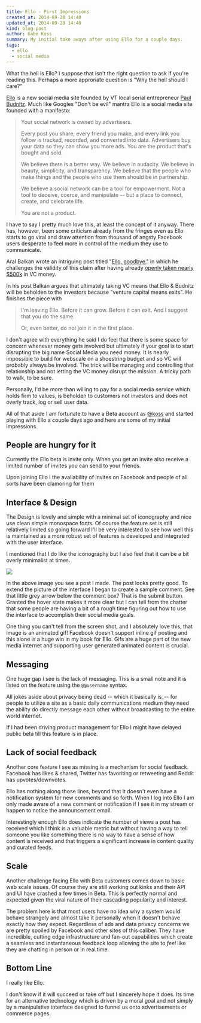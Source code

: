 ```yaml
---
title: Ello - First Impressions
created_at: 2014-09-28 14:40
updated_at: 2014-09-28 14:40
kind: blog-post
author: Gabe Koss
summary: My initial take aways after using Ello for a couple days. 
tags: 
  - ello
  - social media
--- 
```


What the hell is Ello? I suppose that isn't the right
question to ask if you're reading this. Perhaps a more approriate question is
"Why the hell should I care?"

[Ello](https://ello.co) is a new social media site founded by VT local serial
entrepreneur [Paul Budnitz](https://ello.co/budnitz). Much like Googles "Don't
be evil" mantra Ello is a social media site founded with a manifesto:

> Your social network is owned by advertisers.
> 
> Every post you share, every friend you make, and every link you follow is
> tracked, recorded, and converted into data. Advertisers buy your data so they
> can show you more ads. You are the product that's bought and sold.
> 
> We believe there is a better way. We believe in audacity. We believe in beauty,
> simplicity, and transparency. We believe that the people who make things and
> the people who use them should be in partnership.
> 
> We believe a social network can be a tool for empowerment. Not a tool to
> deceive, coerce, and manipulate -- but a place to connect, create, and celebrate
> life.
> 
> You are not a product. 

I have to say I pretty much love this, at least the concept of it anyway. There
has, however, been some criticism already from the fringes even as Ello starts
to go viral and draw attention from thousand of angsty Facebook users desperate
to feel more in control of the medium they use to communicate. 

Aral Balkan wrote an intriguing post titled "[Ello,
goodbye.](https://aralbalkan.com/notes/ello-goodbye/)" in which he challenges
the validity of this claim after having already [openly taken nearly
$500k](http://betabeat.com/2014/09/ello-founder-says-vc-funding-is-no-big-secret-thats-silly/)
in VC money. 

In his post Balkan argues that ultimately taking VC means that Ello & Budnitz
will be beholden to the investors because "venture capital means exits". He
finishes the piece with 

> I'm leaving Ello. Before it can grow. Before it can exit. And I suggest that
> you do the same.
> 
> Or, even better, do not join it in the first place.

I don't agree with everything he said I do feel that there is some space for
concern whenever money gets involved but ultimately if your goal is to start
disrupting the big name Social Media you need money. It is nearly impossible to
build for webscale on a shoestring budget and so VC will probably always be
involved. The trick will be managing and controlling that relationship and not
letting the VC money disrupt the mission. A tricky path to walk, to be sure. 

Personally, I'd be more than willing to pay for a social media service which
holds firm to values, is beholden to customers not investors and does not
overly track, log or sell user data. 

All of that aside I am fortunate to have a Beta account as
[@koss](https://ello.co/koss) and started playing with Ello a couple days ago
and here are some of my initial impressions.

## People are hungry for it

Currently the Ello beta is invite only. When you get an invite also receive a
limited number of invites you can send to your friends.

Upon joining Ello I the availability of invites on Facebook and people of all
sorts have been clamoring for them

## Interface & Design

The Design is lovely and simple with a minimal set of iconography and nice use
clean simple monospace fonts. Of course the feature set is still relatively
limited so going forward I'll be very interested to see how well this is
maintained as a more robust set of features is developed and integrated with
the user interface. 

I mentioned that I do like the iconography but I also feel that it can be a bit
overly minimalist at times. 

<img src="/images/ello/interface1.png"/>

In the above image you see a post I made. The post looks pretty good. To extend
the picture of the interface I began to create a sample comment. See that
little grey arrow below the comment box? That is the submit button. Granted the
hover state makes it more clear but I can tell from the chatter that some
people are having a bit of a rough time figuring out how to use the interface
to accomplish their social media goals.

One thing you can't tell from the screen shot, and I absolutely love this, that
image is an animated gif! Facebook doesn't support inline gif posting and this
alone is a huge win in my book for Ello. Gifs are a huge part of the new media
internet and supporting user generated animated content is crucial.


## Messaging

One huge gap I see is the lack of messaging. This is a small note and it is
listed on the feature using the `@@username` syntax. 

All jokes aside about privacy being dead -- which it basically is_-- for people
to utilize a site as a basic daily communications medium they need the ability
do directly message each other without broadcasting to the entire world
internet. 

If I had been driving product management for Ello I might have delayed public
beta till this feature is in place. 

## Lack of social feedback

Another core feature I see as missing is a mechanism for social feedback.
Facebook has likes & shared, Twitter has favoriting or retweeting and Reddit
has upvotes/downvotes. 

Ello has nothing along those lines, beyond that it doesn't even have a
notification system for new comments and so forth. When I log into Ello I am
only made aware of a new comment or notification if I see it in my stream or
happen to notice the announcement email.

Interestingly enough Ello does indicate the number of views a post has received
which I think is a valuable metric but without having a way to tell someone you
like something there is no way to have a sense of how content is received and
that triggers a significant increase in content quality and curated feeds. 

## Scale

Another challenge facing Ello with Beta customers comes down to basic web scale
issues. Of course they are still working out kinks and their API and UI have
crashed a few times in Beta. This is perfectly normal and expected given the
viral nature of their cascading popularity and interest. 

The problem here is that most users have no idea why a system would behave
strangely and almost take it personally when it doesn't behave exactly how they
expect. Regardless of ads and data privacy concerns we are pretty spoiled by
Facebook and other sites of this caliber. They have incredible, cutting edge
infrastructure and fan-out capabilities which create a seamless and
instantaneous feedback loop allowing the site to *feel* like they are chatting
in person or in real time. 

## Bottom Line

I really like Ello. 

I don't know if it will succeed or take off but I sincerely
hope it does. Its time for an alternative technology which is driven by a moral
goal and not simply by a manipulative interface designed to funnel us onto
advertisements or commerce pages. 
